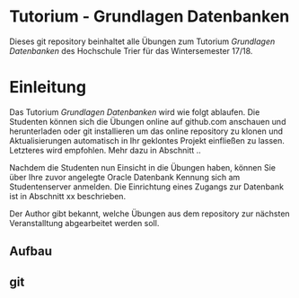 # Tutorium - Grundlagen Datenbanken
Dieses git repository beinhaltet alle Übungen zum Tutorium *Grundlagen Datenbanken* des Hochschule Trier für das Wintersemester 17/18.

# Einleitung
Das Tutorium *Grundlagen Datenbanken* wird wie folgt ablaufen. Die Studenten können sich die Übungen online auf github.com anschauen und herunterladen oder git installieren um das online repository zu klonen und Aktualisierungen automatisch in Ihr geklontes Projekt einfließen zu lassen. Letzteres wird empfohlen. Mehr dazu in Abschnitt ..

Nachdem die Studenten nun Einsicht in die Übungen haben, können Sie über Ihre zuvor angelegte Oracle Datenbank Kennung sich am Studentenserver anmelden. Die Einrichtung eines Zugangs zur Datenbank ist in Abschnitt xx beschrieben.

Der Author gibt bekannt, welche Übungen aus dem repository zur nächsten Veranstalltung abgearbeitet werden soll.

## Aufbau

## git


